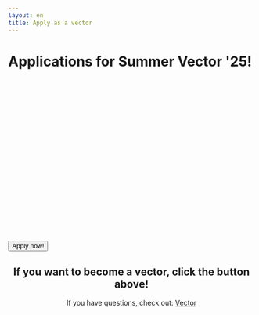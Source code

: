 ```yaml
---
layout: en
title: Apply as a vector
---
```


<h1 id="titel">Applications for Summer Vector '25!</h1>

<div id="poster-image-long" style="margin: auto; width: 530px; height: 300px; background-image: url('/static/img/endeligåbent.gif');">
</div>

<p>
	<br/>
  	<a style="text-align: center;">
  	<a href= "{{layout.vectorSingnupLink}}" target="_blank">
	<button class="applyBtn">Apply now! </button></a>


<h2 style="text-align: center;"> If you want to become a vector, click the button above!</h2>


<p style="text-align: center;">If you have questions, check out: <a href="/en/vektor">Vector</a> </p>





<script>

  function showVectorApplication() {
    var div = document.getElementById("n")
    var n = document.getElementById("nn")
    var titel = document.getElementById("titel")
    titel.innerHTML = "The application for Vector'25 is open!"
    n.remove()
    div.innerHTML = '<br / ><a style="text-align: center;"href="https://forms.gle/LtQ5aKVS3YCN8Cbq6"; target="_blank"><button class="applyBtn">Apply now!</button></a><br />'
  }

  var deadline = new Date("February 14, 2025 00:00:01");
  if (deadline > new Date) {
    showVectorApplication()
  }
    
</script>